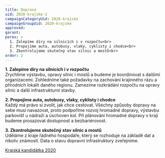 ```yaml
---
title: Doprava
uid: 2020-krajske-2
campaignCategoryUid: 2020-krajske
campaignGroupUid: 2020-krajske
approved:
garant:
perex: >
  1. Zalepíme díry na silnicích i v rozpočtu<br>
  2. Propojíme auta, autobusy, vlaky, cyklisty i chodce<br>
  3. Zkontrolujeme skutečný stav silnic a mostů<br>
order: 2
---
```


**1. Zalepíme díry na silnicích i v rozpočtu**<br>
Zrychlíme výstavbu, opravy silnic i mostů a budeme je koordinovat s dalšími organizacemi. Zohledníme také požadavky na zachování krajinného rázu a přírodních lokalit daného regionu. Zamezíme rozkrádání rozpočtu na opravy silnic a další infrastrukturní stavby.

**2. Propojíme auta, autobusy, vlaky, cyklisty i chodce**<br>
Každý má právo si zvolit, jak chce cestovat. Všechny způsoby dopravy na sebe musí navazovat, proto podpoříme rozvoj hromadné dopravy, výstavbu parkovišť u nádraží a úschoven kol. Při plánování hromadné dopravy v kraji budeme prosazovat dostupnost a bezbariérovost.

**3. Zkontrolujeme skutečný stav silnic a mostů**<br>
Uděláme z kraje řádného hospodáře, který se rozhoduje na základě dat a nikoliv známostí. Data o stavu dopravní infrastruktury zveřejníme.

[Krajská kandidátka 2020](/volby/2020/krajske/)

